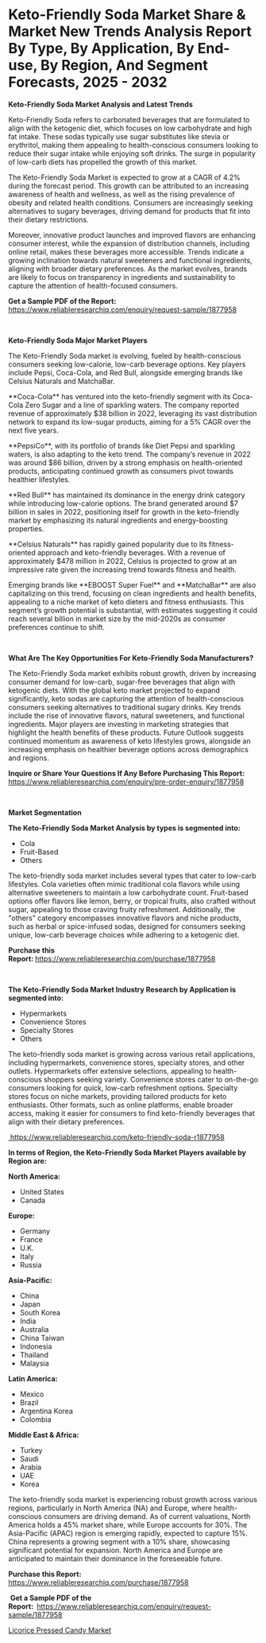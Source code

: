<p><h1>Keto-Friendly Soda Market Share & Market New Trends Analysis Report By Type, By Application, By End-use, By Region, And Segment Forecasts, 2025 - 2032</h1></p><p><strong>Keto-Friendly Soda Market Analysis and Latest Trends</strong></p>
<p><p>Keto-Friendly Soda refers to carbonated beverages that are formulated to align with the ketogenic diet, which focuses on low carbohydrate and high fat intake. These sodas typically use sugar substitutes like stevia or erythritol, making them appealing to health-conscious consumers looking to reduce their sugar intake while enjoying soft drinks. The surge in popularity of low-carb diets has propelled the growth of this market.</p><p>The Keto-Friendly Soda Market is expected to grow at a CAGR of 4.2% during the forecast period. This growth can be attributed to an increasing awareness of health and wellness, as well as the rising prevalence of obesity and related health conditions. Consumers are increasingly seeking alternatives to sugary beverages, driving demand for products that fit into their dietary restrictions. </p><p>Moreover, innovative product launches and improved flavors are enhancing consumer interest, while the expansion of distribution channels, including online retail, makes these beverages more accessible. Trends indicate a growing inclination towards natural sweeteners and functional ingredients, aligning with broader dietary preferences. As the market evolves, brands are likely to focus on transparency in ingredients and sustainability to capture the attention of health-focused consumers.</p></p>
<p><strong>Get a Sample PDF of the Report:&nbsp;</strong> <a href="https://www.reliableresearchiq.com/enquiry/request-sample/1877958?utm_campaign=1140&utm_medium=2&utm_source=Github&utm_content=ia&utm_term=15022025&utm_id=keto-friendly-soda">https://www.reliableresearchiq.com/enquiry/request-sample/1877958</a></p>
<p>&nbsp;</p>
<p><strong>Keto-Friendly Soda Major Market Players</strong></p>
<p><p>The Keto-Friendly Soda market is evolving, fueled by health-conscious consumers seeking low-calorie, low-carb beverage options. Key players include Pepsi, Coca-Cola, and Red Bull, alongside emerging brands like Celsius Naturals and MatchaBar.</p><p>**Coca-Cola** has ventured into the keto-friendly segment with its Coca-Cola Zero Sugar and a line of sparkling waters. The company reported revenue of approximately $38 billion in 2022, leveraging its vast distribution network to expand its low-sugar products, aiming for a 5% CAGR over the next five years.</p><p>**PepsiCo**, with its portfolio of brands like Diet Pepsi and sparkling waters, is also adapting to the keto trend. The company’s revenue in 2022 was around $86 billion, driven by a strong emphasis on health-oriented products, anticipating continued growth as consumers pivot towards healthier lifestyles.</p><p>**Red Bull** has maintained its dominance in the energy drink category while introducing low-calorie options. The brand generated around $7 billion in sales in 2022, positioning itself for growth in the keto-friendly market by emphasizing its natural ingredients and energy-boosting properties.</p><p>**Celsius Naturals** has rapidly gained popularity due to its fitness-oriented approach and keto-friendly beverages. With a revenue of approximately $478 million in 2022, Celsius is projected to grow at an impressive rate given the increasing trend towards fitness and health.</p><p>Emerging brands like **EBOOST Super Fuel** and **MatchaBar** are also capitalizing on this trend, focusing on clean ingredients and health benefits, appealing to a niche market of keto dieters and fitness enthusiasts. This segment’s growth potential is substantial, with estimates suggesting it could reach several billion in market size by the mid-2020s as consumer preferences continue to shift.</p></p>
<p>&nbsp;</p>
<p><strong>What Are The Key Opportunities For Keto-Friendly Soda Manufacturers?</strong></p>
<p><p>The Keto-Friendly Soda market exhibits robust growth, driven by increasing consumer demand for low-carb, sugar-free beverages that align with ketogenic diets. With the global keto market projected to expand significantly, keto sodas are capturing the attention of health-conscious consumers seeking alternatives to traditional sugary drinks. Key trends include the rise of innovative flavors, natural sweeteners, and functional ingredients. Major players are investing in marketing strategies that highlight the health benefits of these products. Future Outlook suggests continued momentum as awareness of keto lifestyles grows, alongside an increasing emphasis on healthier beverage options across demographics and regions.</p></p>
<p><strong>Inquire or Share Your Questions If Any Before Purchasing This Report:</strong> <a href="https://www.reliableresearchiq.com/enquiry/pre-order-enquiry/1877958?utm_campaign=1140&utm_medium=2&utm_source=Github&utm_content=ia&utm_term=15022025&utm_id=keto-friendly-soda">https://www.reliableresearchiq.com/enquiry/pre-order-enquiry/1877958</a></p>
<p>&nbsp;</p>
<p><strong>Market Segmentation</strong></p>
<p><strong>The Keto-Friendly Soda Market Analysis by types is segmented into:</strong></p>
<p><ul><li>Cola</li><li>Fruit-Based</li><li>Others</li></ul></p>
<p><p>The keto-friendly soda market includes several types that cater to low-carb lifestyles. Cola varieties often mimic traditional cola flavors while using alternative sweeteners to maintain a low carbohydrate count. Fruit-based options offer flavors like lemon, berry, or tropical fruits, also crafted without sugar, appealing to those craving fruity refreshment. Additionally, the "others" category encompasses innovative flavors and niche products, such as herbal or spice-infused sodas, designed for consumers seeking unique, low-carb beverage choices while adhering to a ketogenic diet.</p></p>
<p><strong>Purchase this Report:&nbsp;</strong><a href="https://www.reliableresearchiq.com/purchase/1877958?utm_campaign=1140&utm_medium=2&utm_source=Github&utm_content=ia&utm_term=15022025&utm_id=keto-friendly-soda">https://www.reliableresearchiq.com/purchase/1877958</a></p>
<p>&nbsp;</p>
<p><strong>The Keto-Friendly Soda Market Industry Research by Application is segmented into:</strong></p>
<p><ul><li>Hypermarkets</li><li>Convenience Stores</li><li>Specialty Stores</li><li>Others</li></ul></p>
<p><p>The keto-friendly soda market is growing across various retail applications, including hypermarkets, convenience stores, specialty stores, and other outlets. Hypermarkets offer extensive selections, appealing to health-conscious shoppers seeking variety. Convenience stores cater to on-the-go consumers looking for quick, low-carb refreshment options. Specialty stores focus on niche markets, providing tailored products for keto enthusiasts. Other formats, such as online platforms, enable broader access, making it easier for consumers to find keto-friendly beverages that align with their dietary preferences.</p></p>
<p><a href="https://www.reliableresearchiq.com/keto-friendly-soda-r1877958?utm_campaign=1140&utm_medium=2&utm_source=Github&utm_content=ia&utm_term=15022025&utm_id=keto-friendly-soda">&nbsp;https://www.reliableresearchiq.com/keto-friendly-soda-r1877958</a></p>
<p><strong>In terms of Region, the Keto-Friendly Soda Market Players available by Region are:</strong></p>
<p>
    <p> <strong> North America: </strong>
        <ul>
            <li>United States</li>
            <li>Canada</li>
        </ul>
        </p> 
    <p> <strong> Europe: </strong>
        <ul>
            <li>Germany</li>
            <li>France</li>
            <li>U.K.</li>
            <li>Italy</li>
            <li>Russia</li>
        </ul>
        </p> 
    <p> <strong> Asia-Pacific: </strong>
        <ul>
            <li>China</li>
            <li>Japan</li>
            <li>South Korea</li>
            <li>India</li>
            <li>Australia</li>
            <li>China Taiwan</li>
            <li>Indonesia</li>
            <li>Thailand</li>
            <li>Malaysia</li>
        </ul>
        </p> 
    <p> <strong> Latin America: </strong>
        <ul>
            <li>Mexico</li>
            <li>Brazil</li>
            <li>Argentina Korea</li>
            <li>Colombia</li>
        </ul>
        </p> 
    <p> <strong> Middle East & Africa: </strong>
        <ul>
            <li>Turkey</li>
            <li>Saudi</li>
            <li>Arabia</li>
            <li>UAE</li>
            <li>Korea</li>
        </ul>
    </p>
    </p>
<p><p>The keto-friendly soda market is experiencing robust growth across various regions, particularly in North America (NA) and Europe, where health-conscious consumers are driving demand. As of current valuations, North America holds a 45% market share, while Europe accounts for 30%. The Asia-Pacific (APAC) region is emerging rapidly, expected to capture 15%. China represents a growing segment with a 10% share, showcasing significant potential for expansion. North America and Europe are anticipated to maintain their dominance in the foreseeable future.</p></p>
<p><strong>Purchase this Report: </strong><a href="https://www.reliableresearchiq.com/purchase/1877958?utm_campaign=1140&utm_medium=2&utm_source=Github&utm_content=ia&utm_term=15022025&utm_id=keto-friendly-soda">https://www.reliableresearchiq.com/purchase/1877958</a></p>
<p>&nbsp;<strong>Get a Sample PDF of the Report:&nbsp;&nbsp;</strong><a href="https://www.reliableresearchiq.com/enquiry/request-sample/1877958?utm_campaign=1140&utm_medium=2&utm_source=Github&utm_content=ia&utm_term=15022025&utm_id=keto-friendly-soda">https://www.reliableresearchiq.com/enquiry/request-sample/1877958</a></p>
<p><strong></strong></p>
<p><p><a href="https://github.com/rotencohen7j/Market-Research-Report-List-1/blob/main/licorice-pressed-candy-market.md?utm_campaign=1140&utm_medium=2&utm_source=Github&utm_content=ia&utm_term=15022025&utm_id=keto-friendly-soda">Licorice Pressed Candy Market</a></p></p>